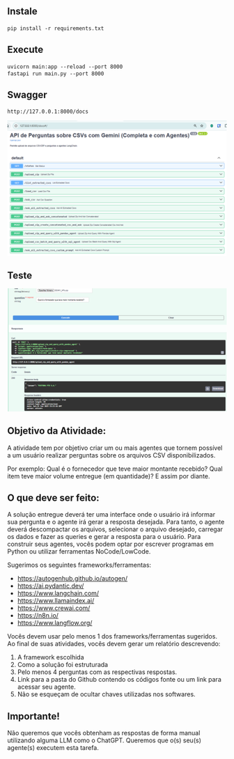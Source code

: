 ## Instale

```
pip install -r requirements.txt
```

## Execute

```
uvicorn main:app --reload --port 8000
fastapi run main.py --port 8000
```

## Swagger

```
http://127.0.0.1:8000/docs
```

<div align="center">

![](assets/tela0.png) 

</div>

## Teste

<div align="center">

![](assets/tela1.png) 

</div>

## Objetivo da Atividade:

A atividade tem por objetivo criar um ou mais agentes que tornem possível a um usuário realizar perguntas
sobre os arquivos CSV disponibilizados.

Por exemplo: 
Qual é o fornecedor que teve maior montante recebido? Qual item teve maior volume entregue
(em quantidade)? E assim por diante.

## O que deve ser feito:

A solução entregue deverá ter uma interface onde o usuário irá informar sua pergunta e o agente irá gerar a
resposta desejada.
Para tanto, o agente deverá descompactar os arquivos, selecionar o arquivo desejado, carregar os dados e
fazer as queries e gerar a resposta para o usuário.
Para construir seus agentes, vocês podem optar por escrever programas em Python ou utilizar ferramentas
NoCode/LowCode.

Sugerimos os seguintes frameworks/ferramentas:

- https://autogenhub.github.io/autogen/
- https://ai.pydantic.dev/
- https://www.langchain.com/
- https://www.llamaindex.ai/
- https://www.crewai.com/
- https://n8n.io/
- https://www.langflow.org/

Vocês devem usar pelo menos 1 dos frameworks/ferramentas sugeridos.
Ao final de suas atividades, vocês devem gerar um relatório descrevendo:

1. A framework escolhida
2. Como a solução foi estruturada
3. Pelo menos 4 perguntas com as respectivas respostas.
4. Link para a pasta do Github contendo os códigos fonte ou um link para acessar seu agente.
5. Não se esqueçam de ocultar chaves utilizadas nos softwares.

## Importante!

Não queremos que vocês obtenham as respostas de forma manual utilizando alguma LLM como o ChatGPT.
Queremos que o(s) seu(s) agente(s) executem esta tarefa.
